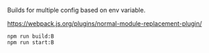 Builds for multiple config based on env variable.

https://webpack.js.org/plugins/normal-module-replacement-plugin/

```
npm run build:B
npm run start:B
```
